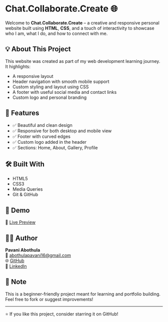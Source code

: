 # Chat.Collaborate.Create 🌐

Welcome to **Chat.Collaborate.Create** – a creative and responsive personal website built using **HTML**, **CSS**, and a touch of interactivity to showcase who I am, what I do, and how to connect with me.

## 💡 About This Project

This website was created as part of my web development learning journey. It highlights:
- A responsive layout
- Header navigation with smooth mobile support
- Custom styling and layout using CSS
- A footer with useful social media and contact links
- Custom logo and personal branding

## 📂 Features

- ✅ Beautiful and clean design
- ✅ Responsive for both desktop and mobile view
- ✅ Footer with curved edges
- ✅ Custom logo added in the header
- ✅ Sections: Home, About, Gallery, Profile

## 🛠️ Built With

- HTML5  
- CSS3  
- Media Queries  
- Git & GitHub  

## 📸 Demo

🔗 [Live Preview](https://codingWithPavani.github.io/SCT_WD_1/)

## 🧑‍💻 Author

**Pavani Abothula**  
📧 [abothulapavani16@gmail.com](mailto:abothulapavani16@gmail.com)  
🌐 [GitHub](https://github.com/codingWithPavani)  
🔗 [LinkedIn](https://www.linkedin.com/in/pavani-abothula)  

## 📌 Note

This is a beginner-friendly project meant for learning and portfolio building. Feel free to fork or suggest improvements!

---

⭐ If you like this project, consider starring it on GitHub!
